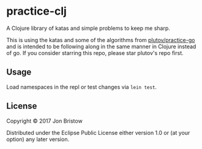 # practice-clj

A Clojure library of katas and simple problems to keep me sharp.

This is using the katas and some of the algorithms from
[plutov/practice-go](https://github.com/plutov/practice-go) and is intended to
be following along in the same manner in Clojure instead of go. If you consider
starring this repo, please star plutov's repo first.

## Usage

Load namespaces in the repl or test changes via `lein test`.

## License

Copyright © 2017 Jon Bristow

Distributed under the Eclipse Public License either version 1.0 or (at
your option) any later version.
